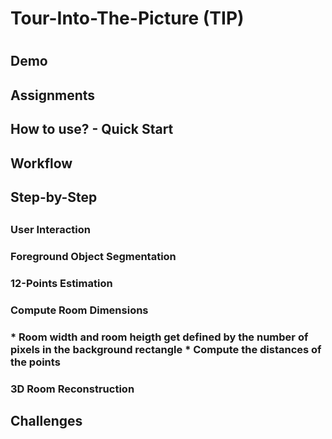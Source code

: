 <h1>Tour-Into-The-Picture (TIP)<h1>


<h2>Demo<h2>


<h2>Assignments<h2>


<h2>How to use? - Quick Start<h2>


<h2>Workflow<h2>


<h2>Step-by-Step<h2>

<h3>User Interaction<h3>

<h3>Foreground Object Segmentation<h3>

<h3>12-Points Estimation<h3>

<h3>Compute Room Dimensions<h3>
  * Room width and room heigth get defined by the number of pixels in the background rectangle
  * Compute the distances of the points 
<h3>3D Room Reconstruction<h3>

<h2>Challenges<h2>
